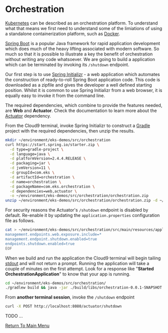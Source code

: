 # Orchestration

[Kubernetes](https://en.wikipedia.org/wiki/Kubernetes) can be described as an orchestration platform. To understand what that means we first need to understand some of the limiations of using a standalone containerization platform, such as [Docker](https://en.wikipedia.org/wiki/Docker_(software)).

[Spring Boot](https://en.wikipedia.org/wiki/Spring_Framework#Spring_Boot) is a popular Java framework for rapid application development which does much of the heavy lifting associated with modern software. So much so that it is possible to illustrate a key the benefit of orchestration without writing any code whatsoever. We are going to build a application which can be terminated by invoking its `/shutdown` endpoint.

Our first step is to use [Spring Initializr](https://start.spring.io/) - a web application which automates the construction of ready-to-roll Spring Boot application code. This code is downloaded as a zipfile and gives the developer a well defined starting position. Whilst it is common to use Spring Initializr from a web browser, it is equally easy to invoke it from the command line.

The required dependencies, which combine to provide the features needed, are **Web** and **Actuator**. Check the documentation to learn more about the [Actuator](https://docs.spring.io/spring-boot/docs/current/reference/htmlsingle/#production-ready) dependency.

From the Cloud9 terminal, invoke Spring Initializr to construct a [Gradle](https://en.wikipedia.org/wiki/Gradle) project with the required dependencies, then unzip the results.
```bash
mkdir ~/environment/eks-demos/src/orchestration
curl https://start.spring.io/starter.zip \
  -d type=gradle-project \
  -d language=java \
  -d platformVersion=2.4.4.RELEASE \
  -d packaging=jar \
  -d jvmVersion=11 \
  -d groupId=com.eks \
  -d artifactId=orchestration \
  -d name=orchestration \
  -d packageName=com.eks.orchestration \
  -d dependencies=web,actuator \
  -o ~/environment/eks-demos/src/orchestration/orchestration.zip
unzip ~/environment/eks-demos/src/orchestration/orchestration.zip -d ~/environment/eks-demos/src/orchestration/
``` 

For security reasons the Actuator's `/shutdown` endpoint is disabled by default. Re-enable it by updating the `application.properties` configuration file as follows.
```bash
cat > ~/environment/eks-demos/src/orchestration/src/main/resources/application.properties << EOF
management.endpoints.web.exposure.include=*
management.endpoint.shutdown.enabled=true
endpoints.shutdown.enabled=true
EOF
```

When we build and run the application the Cloud9 terminal will begin tailing [stdout](https://en.wikipedia.org/wiki/Standard_streams#Standard_output_(stdout)) and will not return a prompt. Running the application will take a couple of minutes on the first attempt. Look for a response like "**Started OrchestrationApplication**" to know that your app is running.
```bash
cd ~/environment/eks-demos/src/orchestration/
./gradlew build && java -jar ./build/libs/orchestration-0.0.1-SNAPSHOT.jar
```

From **another terminal session**, invoke the `/shutdown` endpoint
```bash
curl -X POST http://localhost:8080/actuator/shutdown
```

TODO ...

[Return To Main Menu](/README.md)
